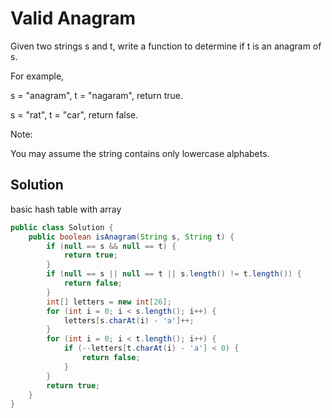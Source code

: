 # Valid Anagram

Given two strings s and t, write a function to determine if t is an anagram of s.

For example,

s = "anagram", t = "nagaram", return true.

s = "rat", t = "car", return false.

Note:

You may assume the string contains only lowercase alphabets.

## Solution

basic hash table with array

```java
public class Solution {
    public boolean isAnagram(String s, String t) {
        if (null == s && null == t) {
            return true;
        }
        if (null == s || null == t || s.length() != t.length()) {
            return false;
        }
        int[] letters = new int[26];
        for (int i = 0; i < s.length(); i++) {
            letters[s.charAt(i) - 'a']++;
        }
        for (int i = 0; i < t.length(); i++) {
            if (--letters[t.charAt(i) - 'a'] < 0) {
                return false;
            }
        }
        return true;
    }
}
```